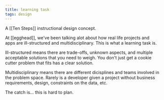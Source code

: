 ```yaml
---
title: learning task
tags: design
---
```


A [[Ten Steps]] instructional design concept.


At [[egghead]], we've been talking alot about how real life projects and apps are ill-structured and multidisciplinary. This is what a learning task is.

Ill-structured means there are trade-offs, unknown aspects, and multiple acceptable solutions that you need to weigh. You don't just get a cookie cutter problem that fits has a clear solution.

Multidisciplinary means there are different dicisplines and teams involved in the problem space. Rarely is a developer given a project without business requirements, design, constraints on the data, etc.

The catch is... this is hard to plan.

